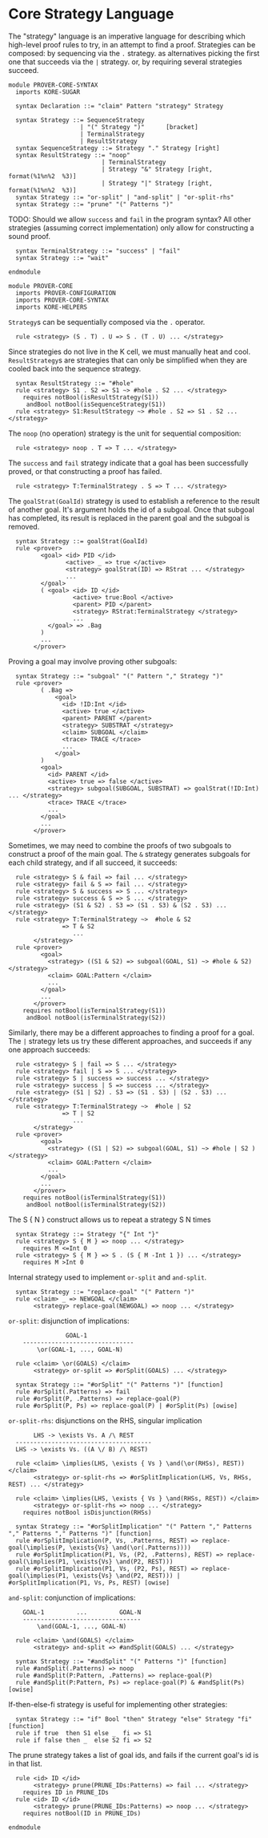 Core Strategy Language
======================

The "strategy" language is an imperative language for describing which
high-level proof rules to try, in an attempt to find a proof.
Strategies can be composed: by sequencing via the `.` strategy.
as alternatives picking the first one that succeeds via the `|` strategy.
or, by requiring several strategies succeed.

```k
module PROVER-CORE-SYNTAX
  imports KORE-SUGAR

  syntax Declaration ::= "claim" Pattern "strategy" Strategy
```

```k
  syntax Strategy ::= SequenceStrategy
                    | "(" Strategy ")"      [bracket]
                    | TerminalStrategy
                    | ResultStrategy
  syntax SequenceStrategy ::= Strategy "." Strategy [right]
  syntax ResultStrategy ::= "noop"
                          | TerminalStrategy
                          | Strategy "&" Strategy [right, format(%1%n%2  %3)]
                          | Strategy "|" Strategy [right, format(%1%n%2  %3)]
  syntax Strategy ::= "or-split" | "and-split" | "or-split-rhs"
  syntax Strategy ::= "prune" "(" Patterns ")"
```

TODO: Should we allow `success` and `fail` in the program syntax? All other
strategies (assuming correct implementation) only allow for constructing a sound
proof.

```k
  syntax TerminalStrategy ::= "success" | "fail"
  syntax Strategy ::= "wait"
```

```k
endmodule
```

```k
module PROVER-CORE
  imports PROVER-CONFIGURATION
  imports PROVER-CORE-SYNTAX
  imports KORE-HELPERS
```

`Strategy`s can be sequentially composed via the `.` operator.

```k
  rule <strategy> (S . T) . U => S . (T . U) ... </strategy>
```

Since strategies do not live in the K cell, we must manually heat and cool.
`ResultStrategy`s are strategies that can only be simplified when they are
cooled back into the sequence strategy.

```k
  syntax ResultStrategy ::= "#hole"
  rule <strategy> S1 . S2 => S1 ~> #hole . S2 ... </strategy>
    requires notBool(isResultStrategy(S1))
     andBool notBool(isSequenceStrategy(S1))
  rule <strategy> S1:ResultStrategy ~> #hole . S2 => S1 . S2 ... </strategy>
```

The `noop` (no operation) strategy is the unit for sequential composition:

```k
  rule <strategy> noop . T => T ... </strategy>
```

The `success` and `fail` strategy indicate that a goal has been successfully
proved, or that constructing a proof has failed.

```k
  rule <strategy> T:TerminalStrategy . S => T ... </strategy>
```

The `goalStrat(GoalId)` strategy is used to establish a reference to the result of
another goal. It's argument holds the id of a subgoal. Once that subgoal has
completed, its result is replaced in the parent goal and the subgoal is removed.

```k
  syntax Strategy ::= goalStrat(GoalId)
  rule <prover>
         <goal> <id> PID </id>
                <active> _ => true </active>
                <strategy> goalStrat(ID) => RStrat ... </strategy>
                ...
         </goal>
         ( <goal> <id> ID </id>
                  <active> true:Bool </active>
                  <parent> PID </parent>
                  <strategy> RStrat:TerminalStrategy </strategy>
                  ...
           </goal> => .Bag
         )
         ...
       </prover>
```

Proving a goal may involve proving other subgoals:

```k
  syntax Strategy ::= "subgoal" "(" Pattern "," Strategy ")"
  rule <prover>
         ( .Bag =>
             <goal>
               <id> !ID:Int </id>
               <active> true </active>
               <parent> PARENT </parent>
               <strategy> SUBSTRAT </strategy>
               <claim> SUBGOAL </claim>
               <trace> TRACE </trace>
               ...
             </goal>
         )
         <goal>
           <id> PARENT </id>
           <active> true => false </active>
           <strategy> subgoal(SUBGOAL, SUBSTRAT) => goalStrat(!ID:Int) ... </strategy>
           <trace> TRACE </trace>
           ...
         </goal>
         ...
       </prover>
```

Sometimes, we may need to combine the proofs of two subgoals to construct a proof
of the main goal. The `&` strategy generates subgoals for each child strategy, and if
all succeed, it succeeds:

```k
  rule <strategy> S & fail => fail ... </strategy>
  rule <strategy> fail & S => fail ... </strategy>
  rule <strategy> S & success => S ... </strategy>
  rule <strategy> success & S => S ... </strategy>
  rule <strategy> (S1 & S2) . S3 => (S1 . S3) & (S2 . S3) ... </strategy>
  rule <strategy> T:TerminalStrategy ~>  #hole & S2
               => T & S2
                  ...
       </strategy>
  rule <prover>
         <goal>
           <strategy> ((S1 & S2) => subgoal(GOAL, S1) ~> #hole & S2) </strategy>
           <claim> GOAL:Pattern </claim>
           ...
         </goal>
         ...
       </prover>
    requires notBool(isTerminalStrategy(S1))
     andBool notBool(isTerminalStrategy(S2))
```

Similarly, there may be a different approaches to finding a proof for a goal.
The `|` strategy lets us try these different approaches, and succeeds if any one
approach succeeds:

```k
  rule <strategy> S | fail => S ... </strategy>
  rule <strategy> fail | S => S ... </strategy>
  rule <strategy> S | success => success ... </strategy>
  rule <strategy> success | S => success ... </strategy>
  rule <strategy> (S1 | S2) . S3 => (S1 . S3) | (S2 . S3) ... </strategy>
  rule <strategy> T:TerminalStrategy ~>  #hole | S2
               => T | S2
                  ...
       </strategy>
  rule <prover>
         <goal>
           <strategy> ((S1 | S2) => subgoal(GOAL, S1) ~> #hole | S2 ) </strategy>
           <claim> GOAL:Pattern </claim>
           ...
         </goal>
         ...
       </prover>
    requires notBool(isTerminalStrategy(S1))
     andBool notBool(isTerminalStrategy(S2))
```

The S { N } construct allows us to repeat a strategy S N times

```k
  syntax Strategy ::= Strategy "{" Int "}"
  rule <strategy> S { M } => noop ... </strategy>
    requires M <=Int 0
  rule <strategy> S { M } => S . (S { M -Int 1 }) ... </strategy>
    requires M >Int 0
```

Internal strategy used to implement `or-split` and `and-split`.

```k
  syntax Strategy ::= "replace-goal" "(" Pattern ")"
  rule <claim> _ => NEWGOAL </claim>
       <strategy> replace-goal(NEWGOAL) => noop ... </strategy>
```

`or-split`: disjunction of implications:

```
                GOAL-1
    -------------------------------
        \or(GOAL-1, ..., GOAL-N)
```

```k
  rule <claim> \or(GOALS) </claim>
       <strategy> or-split => #orSplit(GOALS) ... </strategy>

  syntax Strategy ::= "#orSplit" "(" Patterns ")" [function]
  rule #orSplit(.Patterns) => fail
  rule #orSplit(P, .Patterns) => replace-goal(P)
  rule #orSplit(P, Ps) => replace-goal(P) | #orSplit(Ps) [owise]
```

`or-split-rhs`: disjunctions on the RHS, singular implication

```
       LHS -> \exists Vs. A /\ REST
  --------------------------------------
  LHS -> \exists Vs. ((A \/ B) /\ REST)
```

```k
  rule <claim> \implies(LHS, \exists { Vs } \and(\or(RHSs), REST)) </claim>
       <strategy> or-split-rhs => #orSplitImplication(LHS, Vs, RHSs, REST) ... </strategy>

  rule <claim> \implies(LHS, \exists { Vs } \and(RHSs, REST)) </claim>
       <strategy> or-split-rhs => noop ... </strategy>
    requires notBool isDisjunction(RHSs)

  syntax Strategy ::= "#orSplitImplication" "(" Pattern "," Patterns "," Patterns "," Patterns ")" [function]
  rule #orSplitImplication(P, Vs, .Patterns, REST) => replace-goal(\implies(P, \exists{Vs} \and(\or(.Patterns))))
  rule #orSplitImplication(P1, Vs, (P2, .Patterns), REST) => replace-goal(\implies(P1, \exists{Vs} \and(P2, REST)))
  rule #orSplitImplication(P1, Vs, (P2, Ps), REST) => replace-goal(\implies(P1, \exists{Vs} \and(P2, REST))) | #orSplitImplication(P1, Vs, Ps, REST) [owise]
```

`and-split`: conjunction of implications:

```
    GOAL-1         ...         GOAL-N
    ---------------------------------
        \and(GOAL-1, ..., GOAL-N)
```

```k
  rule <claim> \and(GOALS) </claim>
       <strategy> and-split => #andSplit(GOALS) ... </strategy>

  syntax Strategy ::= "#andSplit" "(" Patterns ")" [function]
  rule #andSplit(.Patterns) => noop
  rule #andSplit(P:Pattern, .Patterns) => replace-goal(P)
  rule #andSplit(P:Pattern, Ps) => replace-goal(P) & #andSplit(Ps) [owise]
```

If-then-else-fi strategy is useful for implementing other strategies:

```k
  syntax Strategy ::= "if" Bool "then" Strategy "else" Strategy "fi" [function]
  rule if true  then S1 else _  fi => S1
  rule if false then _  else S2 fi => S2
```

The prune strategy takes a list of goal ids, and fails if the current goal's id
is in that list.

```k
  rule <id> ID </id>
       <strategy> prune(PRUNE_IDs:Patterns) => fail ... </strategy>
    requires ID in PRUNE_IDs
  rule <id> ID </id>
       <strategy> prune(PRUNE_IDs:Patterns) => noop ... </strategy>
    requires notBool(ID in PRUNE_IDs)
```

```k
endmodule
```
